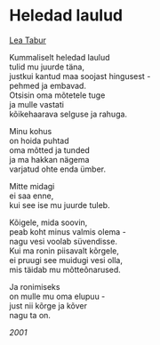 # Heledad laulud

[Lea Tabur](./)

Kummaliselt heledad laulud  
tulid mu juurde täna,  
justkui kantud maa soojast hingusest -  
pehmed ja embavad.  
Otsisin oma mõtetele tuge  
ja mulle vastati  
kõikehaarava selguse ja rahuga.

Minu kohus  
on hoida puhtad  
oma mõtted ja tunded  
ja ma hakkan nägema  
varjatud ohte enda ümber.

Mitte midagi  
ei saa enne,  
kui see ise mu juurde tuleb.

Kõigele, mida soovin,  
peab koht minus valmis olema -  
nagu vesi voolab süvendisse.  
Kui ma ronin piisavalt kõrgele,  
ei pruugi see muidugi vesi olla,  
mis täidab mu mõtteõnarused.

Ja ronimiseks  
on mulle mu oma elupuu -  
just nii kõrge ja kõver  
nagu ta on.

_2001_

